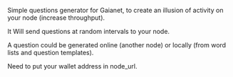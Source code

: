 Simple questions generator for Gaianet, to create an illusion of activity on your node (increase throughput).

It Will send questions at random intervals to your node.

A question could be generated online (another node) or locally (from word lists and question templates).

Need to put your wallet address in node_url.
